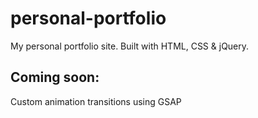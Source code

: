# personal-portfolio

My personal portfolio site. Built with HTML, CSS & jQuery. 


## Coming soon:

Custom animation transitions using GSAP
